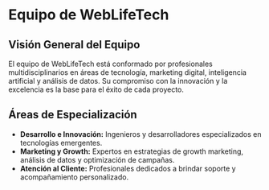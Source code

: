 # Equipo de WebLifeTech

## Visión General del Equipo
El equipo de WebLifeTech está conformado por profesionales multidisciplinarios en áreas de tecnología, marketing digital, inteligencia artificial y análisis de datos. Su compromiso con la innovación y la excelencia es la base para el éxito de cada proyecto.

## Áreas de Especialización
- **Desarrollo e Innovación:** Ingenieros y desarrolladores especializados en tecnologías emergentes.
- **Marketing y Growth:** Expertos en estrategias de growth marketing, análisis de datos y optimización de campañas.
- **Atención al Cliente:** Profesionales dedicados a brindar soporte y acompañamiento personalizado.

